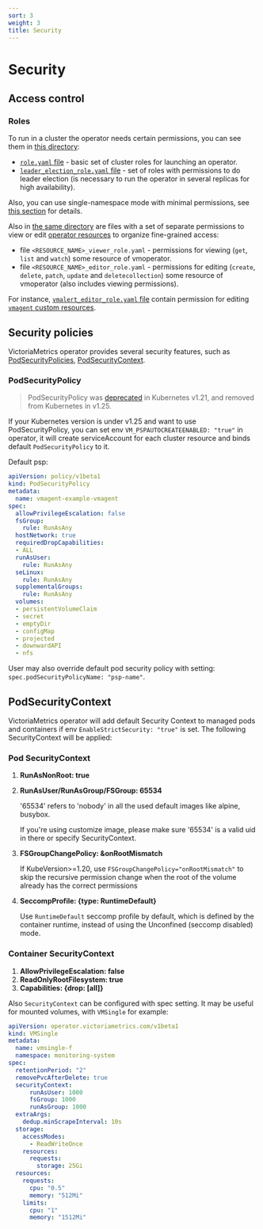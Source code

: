 ```yaml
---
sort: 3
weight: 3
title: Security
---
```


# Security

## Access control

### Roles

To run in a cluster the operator needs certain permissions, you can see them in [this directory](https://github.com/VictoriaMetrics/operator/tree/master/config/rbac):

- [`role.yaml` file](https://github.com/VictoriaMetrics/operator/blob/master/config/rbac/role.yaml) - basic set of cluster roles for launching an operator.
- [`leader_election_role.yaml` file](https://github.com/VictoriaMetrics/operator/blob/master/config/rbac/leader_election_role.yaml) - set of roles with permissions to do leader election (is necessary to run the operator in several replicas for high availability).

Also, you can use single-namespace mode with minimal permissions, see [this section](./configuration.md#namespaced-mode) for details.

Also in [the same directory](https://github.com/VictoriaMetrics/operator/tree/master/config/rbac) are files with a set of separate permissions to view or edit [operator resources](./resources/README.md) to organize fine-grained access:

- file `<RESOURCE_NAME>_viewer_role.yaml` - permissions for viewing (`get`, `list` and `watch`) some resource of vmoperator.
- file `<RESOURCE_NAME>_editor_role.yaml` - permissions for editing (`create`, `delete`, `patch`, `update` and `deletecollection`) some resource of vmoperator (also includes viewing permissions).

For instance, [`vmalert_editor_role.yaml` file](https://github.com/VictoriaMetrics/operator/blob/master/config/rbac/vmalert_editor_role.yaml) contain permission
for editing [`vmagent` custom resources](./resources/vmagent.md).

<!-- TODO: service accounts / role bindings? -->
<!-- TODO: resource/roles relations -->

## Security policies

VictoriaMetrics operator provides several security features, such as [PodSecurityPolicies](https://kubernetes.io/docs/concepts/policy/pod-security-policy/),
[PodSecurityContext](https://kubernetes.io/docs/tasks/configure-pod-container/security-context/).

### PodSecurityPolicy

> PodSecurityPolicy was [deprecated](https://kubernetes.io/docs/concepts/security/pod-security-policy/) in Kubernetes v1.21, and removed from Kubernetes in v1.25.

If your Kubernetes version is under v1.25 and want to use PodSecurityPolicy, you can set env `VM_PSPAUTOCREATEENABLED: "true"` in operator, it will create serviceAccount for each cluster resource and binds default `PodSecurityPolicy` to it.

Default psp:
```yaml
apiVersion: policy/v1beta1
kind: PodSecurityPolicy
metadata:
  name: vmagent-example-vmagent
spec:
  allowPrivilegeEscalation: false
  fsGroup:
    rule: RunAsAny
  hostNetwork: true
  requiredDropCapabilities:
  - ALL
  runAsUser:
    rule: RunAsAny
  seLinux:
    rule: RunAsAny
  supplementalGroups:
    rule: RunAsAny
  volumes:
  - persistentVolumeClaim
  - secret
  - emptyDir
  - configMap
  - projected
  - downwardAPI
  - nfs
```

User may also override default pod security policy with setting: `spec.podSecurityPolicyName: "psp-name"`.

## PodSecurityContext

VictoriaMetrics operator will add default Security Context to managed pods and containers if env `EnableStrictSecurity: "true"` is set.
The following SecurityContext will be applied:

### Pod SecurityContext

1. **RunAsNonRoot: true**
1. **RunAsUser/RunAsGroup/FSGroup: 65534**

    '65534' refers to 'nobody' in all the used default images like alpine, busybox.

    If you're using customize image, please make sure '65534' is a valid uid in there or specify SecurityContext.
1. **FSGroupChangePolicy: &onRootMismatch**
  
    If KubeVersion>=1.20, use `FSGroupChangePolicy="onRootMismatch"` to skip the recursive permission change
    when the root of the volume already has the correct permissions
1. **SeccompProfile: {type: RuntimeDefault}**

    Use `RuntimeDefault` seccomp profile by default, which is defined by the container runtime,
    instead of using the Unconfined (seccomp disabled) mode.

### Container SecurityContext

1. **AllowPrivilegeEscalation: false**
1. **ReadOnlyRootFilesystem: true**
1. **Capabilities: {drop: [all]}**


Also `SecurityContext` can be configured with spec setting. It may be useful for mounted volumes, with `VMSingle` for example:

```yaml
apiVersion: operator.victoriametrics.com/v1beta1
kind: VMSingle
metadata:
  name: vmsingle-f
  namespace: monitoring-system
spec:
  retentionPeriod: "2"
  removePvcAfterDelete: true
  securityContext:
      runAsUser: 1000
      fsGroup: 1000
      runAsGroup: 1000
  extraArgs:
    dedup.minScrapeInterval: 10s
  storage:
    accessModes:
      - ReadWriteOnce
    resources:
      requests:
        storage: 25Gi
  resources:
    requests:
      cpu: "0.5"
      memory: "512Mi"
    limits:
      cpu: "1"
      memory: "1512Mi"
```
